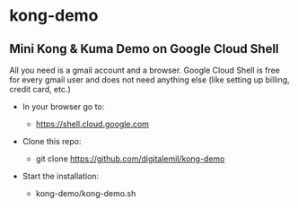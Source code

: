# kong-demo

## Mini Kong & Kuma Demo on Google Cloud Shell

All you need is a gmail account and a browser. Google Cloud Shell is free for every gmail user and does not need anything else (like setting up billing, credit card, etc.)

* In your browser go to: 
  + https://shell.cloud.google.com

* Clone this repo:
  + git clone https://github.com/digitalemil/kong-demo
  
* Start the installation:
  + kong-demo/kong-demo.sh
